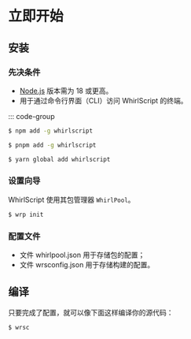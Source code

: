 # 立即开始

## 安装

### 先决条件

- [Node.js](https://nodejs.org/) 版本需为 18 或更高。
- 用于通过命令行界面（CLI）访问 WhirlScript 的终端。

::: code-group

```sh [npm]
$ npm add -g whirlscript
```

```sh [pnpm]
$ pnpm add -g whirlscript
```

```sh [yarn]
$ yarn global add whirlscript
```

### 设置向导

WhirlScript 使用其包管理器 `WhirlPool`。

```sh [npm]
$ wrp init
```

### 配置文件
- 文件 whirlpool.json 用于存储包的配置；
- 文件 wrsconfig.json 用于存储构建的配置。


## 编译

只要完成了配置，就可以像下面这样编译你的源代码：

```sh [npm]
$ wrsc
```
